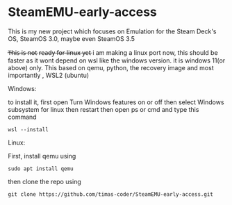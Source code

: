# SteamEMU-early-access
This is my new project which focuses on Emulation for the Steam Deck's OS, SteamOS 3.0, maybe even SteamOS 3.5

 T̶h̶i̶s̶ i̶s̶ n̶o̶t̶ r̶e̶a̶d̶y̶ f̶o̶r̶ l̶i̶n̶u̶x̶ y̶e̶t̶ i am making a linux port now, this should be faster as it wont depend on wsl like the windows version. it is windows 11(or above) only.
This based on qemu, python, the recovery image and most importantly , WSL2 (ubuntu)

Windows:

to install it, first open
Turn Windows features on or off
then select Windows subsystem for linux
then restart
then open ps or cmd and type this command
```
wsl --install
```
Linux:

First, install qemu using
```
sudo apt install qemu
```
then clone the repo using
```
git clone https://github.com/timas-coder/SteamEMU-early-access.git
```

